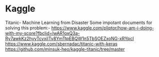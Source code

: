 # Kaggle
Titanic- Machine Learning from Disaster
Some impotant documents for solving this problem:-
https://www.kaggle.com/pliptor/how-am-i-doing-with-my-score?fbclid=IwAR1oxQ3a-Ry7awkKz2hyyTcvxilTv8YmTtpEBQW1n5TbSOEZxoNG-xRYpcI
https://www.kaggle.com/sbernadac/titanic-with-keras
https://github.com/minsuk-heo/kaggle-titanic/tree/master
